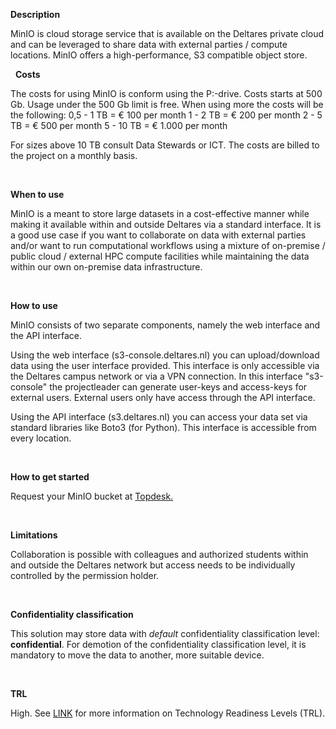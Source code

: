 **Description**

MinIO is cloud storage service that is available on the Deltares private cloud and can be leveraged to share data with external parties / compute locations. MinIO offers a high-performance, S3 compatible object store.

&nbsp;
**Costs**

The costs for using MinIO is conform using the P:-drive. Costs starts at 500 Gb. Usage under the 500 Gb limit is free. When using more the costs will be the following:
    0,5 - 1 TB = € 100 per month
    1   - 2 TB = € 200 per month
    2   - 5 TB = € 500 per month
    5   - 10 TB = € 1.000 per month

For sizes above 10 TB consult Data Stewards or ICT. The costs are billed to the project on a monthly basis.

&nbsp;

**When to use**

MinIO is a meant to store large datasets in a cost-effective manner while making it available within and outside Deltares via a standard interface. It is a good use case if you want to collaborate on data with external parties and/or want to run computational workflows using a mixture of on-premise / public cloud / external HPC compute facilities while maintaining the data within our own on-premise data infrastructure.

&nbsp;

**How to use**

MinIO consists of two separate components, namely the web interface and the API interface.

Using the web interface (s3-console.deltares.nl) you can upload/download data using the user interface provided. This interface is only accessible via the Deltares campus network or via a VPN connection. In this interface "s3-console" the projectleader can generate user-keys and access-keys for external users. External users only have access through the API interface.

Using the API interface (s3.deltares.nl) you can access your data set via standard libraries like Boto3 (for Python). This interface is accessible from every location.

&nbsp;

**How to get started**

Request your MinIO bucket at [Topdesk.](https://deltares.topdesk.net/tas/public/ssp/content/serviceflow?unid=91e77cf9cca6476abe18d141858c0a61&openedFromService=true)

&nbsp;

**Limitations**

Collaboration is possible with colleagues and authorized students within and outside the Deltares network but access needs to be individually controlled by the permission holder.

&nbsp;

**Confidentiality classification**

This solution may store data with _default_ confidentiality classification level: __confidential__. For demotion of the confidentiality classification level, it is mandatory to move the data to another, more suitable device.

&nbsp;

**TRL**

High. See [LINK](/storagefinder/trl)  for more information on Technology Readiness Levels (TRL).
